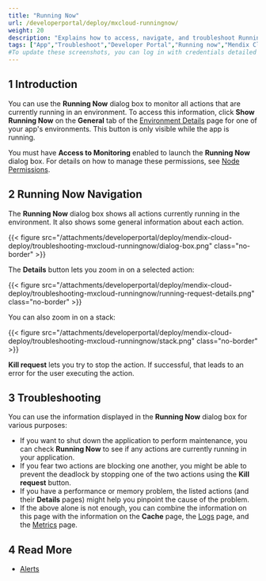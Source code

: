 ```yaml
---
title: "Running Now"
url: /developerportal/deploy/mxcloud-runningnow/
weight: 20
description: "Explains how to access, navigate, and troubleshoot Running Now in your node."
tags: ["App","Troubleshoot","Developer Portal","Running now","Mendix Cloud"]
#To update these screenshots, you can log in with credentials detailed in How to Update Screenshots Using Team Apps.
---
```


## 1 Introduction

You can use the **Running Now** dialog box to monitor all actions that are currently running in an environment. To access this information, click **Show Running Now** on the **General** tab of the [Environment Details](/developerportal/deploy/environments-details/) page for one of your app's environments. This button is only visible while the app is running.

You must have **Access to Monitoring** enabled to launch the **Running Now** dialog box. For details on how to manage these permissions, see [Node Permissions](/developerportal/deploy/node-permissions/).

## 2 Running Now Navigation

The **Running Now** dialog box shows all actions currently running in the environment. It also shows some general information about each action.

{{< figure src="/attachments/developerportal/deploy/mendix-cloud-deploy/troubleshooting-mxcloud-runningnow/dialog-box.png" class="no-border" >}}

The **Details** button lets you zoom in on a selected action:

{{< figure src="/attachments/developerportal/deploy/mendix-cloud-deploy/troubleshooting-mxcloud-runningnow/running-request-details.png" class="no-border" >}}

You can also zoom in on a stack: 

{{< figure src="/attachments/developerportal/deploy/mendix-cloud-deploy/troubleshooting-mxcloud-runningnow/stack.png" class="no-border" >}}

**Kill request** lets you try to stop the action. If successful, that leads to an error for the user executing the action.

## 3 Troubleshooting

You can use the information displayed in the **Running Now** dialog box for various purposes:

* If you want to shut down the application to perform maintenance, you can check **Running Now** to see if any actions are currently running in your application.
* If you fear two actions are blocking one another, you might be able to prevent the deadlock by stopping one of the two actions using the **Kill request** button.
* If you have a performance or memory problem, the listed actions (and their **Details** pages) might help you pinpoint the cause of the problem.
* If the above alone is not enough, you can combine the information on this page with the information on the **Cache** page, the [Logs](/developerportal/operate/logs/) page, and the [Metrics](/developerportal/operate/metrics/) page.

## 4 Read More

* [Alerts](/developerportal/operate/monitoring-application-health/)
